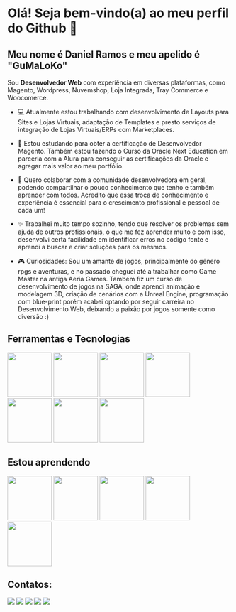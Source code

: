# Olá! Seja bem-vindo(a) ao meu perfil do Github 👋
## Meu nome é Daniel Ramos e meu apelido é "GuMaLoKo"

<p>Sou <strong>Desenvolvedor Web</strong> com experiência em diversas plataformas, como Magento, Wordpress, Nuvemshop, Loja Integrada, Tray Commerce e Woocomerce.</p>

- 💻 Atualmente estou trabalhando com desenvolvimento de Layouts para Sites e Lojas Virtuais, adaptação de Templates e presto serviços de integração de Lojas Virtuais/ERPs com Marketplaces.

- 📖 Estou estudando para obter a certificação de Desenvolvedor Magento. Também estou fazendo o Curso da Oracle Next Education em parceria com a Alura para conseguir as certificações da Oracle e agregar mais valor ao meu portfólio.

- 🚀 Quero colaborar com a comunidade desenvolvedora em geral, podendo compartilhar o pouco conhecimento que tenho e também aprender com todos. Acredito que essa troca de conhecimento e experiência é essencial para o crescimento profissional e pessoal de cada um!

- ✨ Trabalhei muito tempo sozinho, tendo que resolver os problemas sem ajuda de outros profissionais, o que me fez aprender muito e com isso, desenvolvi certa facilidade em identificar erros no código fonte e aprendi a buscar e criar soluções para os mesmos.

- 🎮 Curiosidades: Sou um amante de jogos, principalmente do gênero rpgs e aventuras, e no passado cheguei até a trabalhar como Game Master na antiga Aeria Games. Também fiz um curso de desenvolvimento de jogos na SAGA, onde aprendi animação e modelagem 3D, criação de cenários com a Unreal Engine, programação com blue-print porém acabei optando por seguir carreira no Desenvolvimento Web, deixando a paixão por jogos somente como diversão :) 

## Ferramentas e Tecnologias

<img src="https://cdn.jsdelivr.net/gh/devicons/devicon@latest/icons/html5/html5-plain-wordmark.svg" width="100px"/> <img src="https://cdn.jsdelivr.net/gh/devicons/devicon@latest/icons/css3/css3-plain-wordmark.svg" width="100px"/> <img src="https://cdn.jsdelivr.net/gh/devicons/devicon@latest/icons/javascript/javascript-plain.svg" width="100px"/> <img src="https://cdn.jsdelivr.net/gh/devicons/devicon@latest/icons/react/react-original-wordmark.svg" width="100px"/> <img src="https://cdn.jsdelivr.net/gh/devicons/devicon@latest/icons/magento/magento-original.svg" width="100px"/> <img src="https://cdn.jsdelivr.net/gh/devicons/devicon@latest/icons/php/php-original.svg" width="100px"/> <img src="https://cdn.jsdelivr.net/gh/devicons/devicon@latest/icons/mysql/mysql-original-wordmark.svg" width="100px"/>

## Estou aprendendo
<img src="https://cdn.jsdelivr.net/gh/devicons/devicon@latest/icons/angular/angular-original.svg" width="100px"/> <img src="https://cdn.jsdelivr.net/gh/devicons/devicon@latest/icons/vuejs/vuejs-original-wordmark.svg" width="100px"/> <img src="https://cdn.jsdelivr.net/gh/devicons/devicon@latest/icons/mongodb/mongodb-original-wordmark.svg" width="100px"/> <img src="https://cdn.jsdelivr.net/gh/devicons/devicon@latest/icons/tailwindcss/tailwindcss-original.svg" width="100px"/> <img src="https://cdn.jsdelivr.net/gh/devicons/devicon@latest/icons/python/python-original-wordmark.svg" width="100px"/>

## Contatos:

<div>
<a href="https://www.youtube.com/@GuMaLoKo" target="_blank"><img loading="lazy" src="https://img.shields.io/badge/YouTube-FF0000?style=for-the-badge&logo=youtube&logoColor=white" target="_blank"></a>
<a href="https://instagram.com/danielgramos91" target="_blank"><img loading="lazy" src="https://img.shields.io/badge/-Instagram-%23E4405F?style=for-the-badge&logo=instagram&logoColor=white" target="_blank"></a>
<a href="https://www.twitch.tv/gumaloko_" target="_blank"><img loading="lazy" src="https://img.shields.io/badge/Twitch-9146FF?style=for-the-badge&logo=twitch&logoColor=white" target="_blank"></a>
<a href = "mailto:gumaloko@gmail.com"><img loading="lazy" src="https://img.shields.io/badge/Gmail-D14836?style=for-the-badge&logo=gmail&logoColor=white" target="_blank"></a>
<a href="https://www.linkedin.com/in/daniel-gramos" target="_blank"><img loading="lazy" src="https://img.shields.io/badge/-LinkedIn-%230077B5?style=for-the-badge&logo=linkedin&logoColor=white" target="_blank"></a>   
</div>

          





<!--  
**daniel-gramos/daniel-gramos** is a ✨ _special_ ✨ repository because its `README.md` (this file) appears on your GitHub profile.

Here are some ideas to get you started:

- 🔭 I’m currently working on ...
- 🌱 I’m currently learning ...
- 👯 I’m looking to collaborate on ...
- 🤔 I’m looking for help with ...
- 💬 Ask me about ...
- 📫 How to reach me: ...
- 😄 Pronouns: ...
- ⚡ Fun fact: ...
-->
